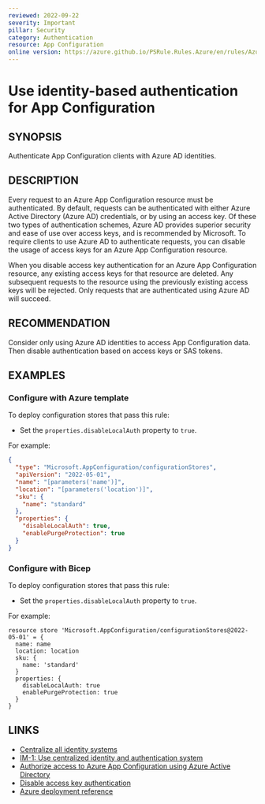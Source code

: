 ```yaml
---
reviewed: 2022-09-22
severity: Important
pillar: Security
category: Authentication
resource: App Configuration
online version: https://azure.github.io/PSRule.Rules.Azure/en/rules/Azure.AppConfig.DisableLocalAuth/
---
```


# Use identity-based authentication for App Configuration

## SYNOPSIS

Authenticate App Configuration clients with Azure AD identities.

## DESCRIPTION

Every request to an Azure App Configuration resource must be authenticated.
By default, requests can be authenticated with either Azure Active Directory (Azure AD) credentials,
or by using an access key. Of these two types of authentication schemes, Azure AD provides superior
security and ease of use over access keys, and is recommended by Microsoft. To require clients to use
Azure AD to authenticate requests, you can disable the usage of access keys for an Azure App Configuration
resource.

When you disable access key authentication for an Azure App Configuration resource, any existing access
keys for that resource are deleted. Any subsequent requests to the resource using the previously existing
access keys will be rejected. Only requests that are authenticated using Azure AD will succeed.

## RECOMMENDATION

Consider only using Azure AD identities to access App Configuration data.
Then disable authentication based on access keys or SAS tokens.

## EXAMPLES

### Configure with Azure template

To deploy configuration stores that pass this rule:

- Set the `properties.disableLocalAuth` property to `true`.

For example:

```json
{
  "type": "Microsoft.AppConfiguration/configurationStores",
  "apiVersion": "2022-05-01",
  "name": "[parameters('name')]",
  "location": "[parameters('location')]",
  "sku": {
    "name": "standard"
  },
  "properties": {
    "disableLocalAuth": true,
    "enablePurgeProtection": true
  }
}
```

### Configure with Bicep

To deploy configuration stores that pass this rule:

- Set the `properties.disableLocalAuth` property to `true`.

For example:

```bicep
resource store 'Microsoft.AppConfiguration/configurationStores@2022-05-01' = {
  name: name
  location: location
  sku: {
    name: 'standard'
  }
  properties: {
    disableLocalAuth: true
    enablePurgeProtection: true
  }
}
```

## LINKS

- [Centralize all identity systems](https://learn.microsoft.com/azure/architecture/framework/security/design-identity-authentication#centralize-all-identity-systems)
- [IM-1: Use centralized identity and authentication system](https://docs.microsoft.com/security/benchmark/azure/security-controls-v3-identity-management#im-1-use-centralized-identity-and-authentication-system)
- [Authorize access to Azure App Configuration using Azure Active Directory](https://learn.microsoft.com/azure/azure-app-configuration/concept-enable-rbac)
- [Disable access key authentication](https://learn.microsoft.com/azure/azure-app-configuration/howto-disable-access-key-authentication)
- [Azure deployment reference](https://learn.microsoft.com/azure/templates/microsoft.appconfiguration/configurationstores)
